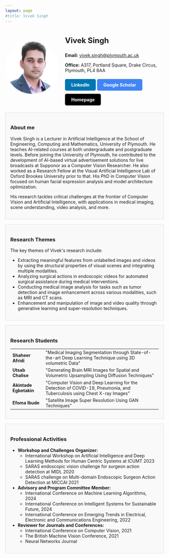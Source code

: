 ```yaml
---
layout: page
#title: Vivek Singh
---
```


<div style="display: flex; align-items: center; justify-content: space-between;">
    <img src="/assets/img/viveksingh.png" alt="Vivek Singh" style="width: 170px; border-radius: 70%; margin-right: 20px;">
    <div>
        <p style="font-size: 24px; font-weight: bold;">Vivek Singh</p>
        <p><strong>Email:</strong> <a href="mailto: vivek.singh@plymouth.ac.uk">vivek.singh@plymouth.ac.uk</a></p>
        <p> <strong>Office:</strong> A317, Portland Square, Drake Circus, Plymouth, PL4 8AA</p>
        <a href="https://www.linkedin.com/in/vivekbawa/" style="display: inline-block; padding: 10px 20px; margin: 5px 0; background-color: #0077b5; color: white; text-decoration: none; border-radius: 5px;"><strong>LinkedIn</strong></a>
        <a href="https://scholar.google.com/citations?user=-OcjbfYAAAAJ&hl=en" style="display: inline-block; padding: 10px 20px; margin: 5px 0; background-color: #4285f4; color: white; text-decoration: none; border-radius: 5px;"><strong>Google Scholar</strong></a>
        <a href="https://www.plymouth.ac.uk/staff/vivek-singh" style="display: inline-block; padding: 10px 20px; margin: 5px 0; background-color: #000000; color: white; text-decoration: none; border-radius: 5px;"><strong>Homepage</strong></a>
    </div>
</div>

<br>

<div style="border: 1px solid #ddd; background-color: #f9f9f9; padding: 15px; margin-bottom: 15px;">
    <h3>About me</h3>
    <p>Vivek Singh is a Lecturer in Artificial Intelligence at the School of Engineering, Computing and Mathematics, University of Plymouth. He teaches AI-related courses at both undergraduate and postgraduate levels. Before joining the University of Plymouth, he contributed to the development of AI-based virtual advertisement solutions for live broadcasts at Supponor as a Computer Vision Researcher. He also worked as a Research Fellow at the Visual Artificial Intelligence Lab of Oxford Brookes University prior to that. His PhD in Computer Vision focused on human facial expression analysis and model architecture optimization.</p>
    <p>His research tackles critical challenges at the frontier of Computer Vision and Artificial Intelligence, with applications in medical imaging, scene understanding, video analysis, and more.</p>
</div>


<div style="border: 1px solid #ddd; background-color: #f9f9f9; padding: 15px; margin-bottom: 15px;">
    <h3>Research Themes</h3>
    <p>The key themes of Vivek's research include:</p>
    <ul>
        <li>Extracting meaningful features from unlabelled images and videos by using the structural properties of visual scenes and integrating multiple modalities.</li>
        <li>Analyzing surgical actions in endoscopic videos for automated surgical assistance during medical interventions.</li>
        <li>Conducting medical image analysis for tasks such as tumor detection and image enhancement across various modalities, such as MRI and CT scans.</li>
        <li>Enhancement and manipulation of image and video quality through generative learning and super-resolution techniques.</li>
    </ul>
</div>


<div style="border: 1px solid #ddd; background-color: #f9f9f9; padding: 15px; margin-bottom: 15px;">
    <h3>Research Students</h3>
    <table class="table">
        <tr>
            <td><strong>Shaheer Afridi</strong></td>
            <td>"Medical Imaging Segmentation through State-of-the-art Deep Learning Technique using 3D volumetric Data"</td>
        </tr>
        <tr>
            <td><strong>Utsab Chalise</strong></td>
            <td>"Generating Brain MRI Images for Spatial and Volumetric Upsampling Using Diffusion Techniques"</td>
        </tr>
        <tr>
            <td><strong>Akintade Egbetakin</strong></td>
            <td>"Computer Vision and Deep Learning for the Detection of COVID-19, Pneumonia, and Tuberculosis using Chest X-ray Images"</td>
        </tr>
        <tr>
            <td><strong>Efoma Ibude</strong></td>
            <td>"Satellite Image Super Resolution Using GAN Techniques"</td>
        </tr>
    </table>
</div>

<div style="border: 1px solid #ddd; background-color: #f9f9f9; padding: 15px; margin-bottom: 15px;">
    <h3>Professional Activities</h3>
    <ul>
        <li><strong>Workshop and Challenges Organizer:</strong>
            <ul>
                <li>International Workshop on Artificial Intelligence and Deep Learning Methods for Human Centric Systems at ICUMT 2023</li>
                <li>SARAS endoscopic vision challenge for surgeon action detection at MIDL 2020</li>
                <li>SARAS challenge on Multi-domain Endoscopic Surgeon Action Detection at MICCAI 2021</li>
            </ul>
        </li>
        <li><strong>Advisory and Program Committee Member:</strong>
            <ul>
                <li>International Conference on Machine Learning Algorithms, 2024</li>
                <li>International Conference on Intelligent Systems for Sustainable Future, 2024</li>
                <li>International Conference on Emerging Trends in Electrical, Electronic and Communications Engineering, 2022</li>
            </ul>
        </li>
        <li><strong>Reviewer for Journals and Conferences:</strong>
            <ul>
                <li>International Conference on Computer Vision, 2021</li>
                <li>The British Machine Vision Conference, 2021</li>
                <li>Neural Networks Journal</li>
            </ul>
        </li>
    </ul>
</div>


